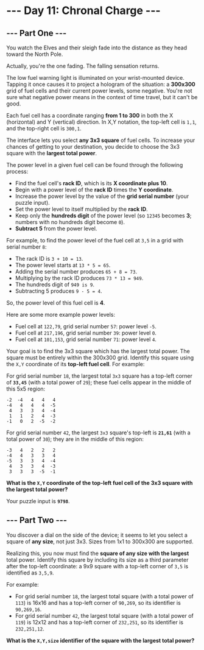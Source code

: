 # --- Day 11: Chronal Charge ---

## --- Part One ---

You watch the Elves and their sleigh fade into the distance as they head toward
the North Pole.

Actually, you're the one fading. The falling sensation returns.

The low fuel warning light is illuminated on your wrist-mounted device. Tapping
it once causes it to project a hologram of the situation: a **300x300** grid of
fuel cells and their current power levels, some negative. You're not sure what
negative power means in the context of time travel, but it can't be good.

Each fuel cell has a coordinate ranging **from 1 to 300** in both the X
(horizontal) and Y (vertical) direction. In X,Y notation, the top-left cell is
`1,1`, and the top-right cell is `300,1`.

The interface lets you select **any 3x3 square** of fuel cells. To increase
your chances of getting to your destination, you decide to choose the 3x3
square with the **largest total power**.

The power level in a given fuel cell can be found through the following
process:

- Find the fuel cell's **rack ID**, which is its **X coordinate plus 10**.
- Begin with a power level of the **rack ID** times the **Y coordinate**.
- Increase the power level by the value of the **grid serial number** (your
  puzzle input).
- Set the power level to itself multiplied by the **rack ID**.
- Keep only the **hundreds digit** of the power level (so `12345` becomes
  **3**; numbers with no hundreds digit become `0`).
- **Subtract 5** from the power level.

For example, to find the power level of the fuel cell at `3,5` in a grid with
serial number `8`:

- The rack ID is `3 + 10 = 13`.
- The power level starts at `13 * 5 = 65`.
- Adding the serial number produces `65 + 8 = 73`.
- Multiplying by the rack ID produces `73 * 13 = 949`.
- The hundreds digit of `949 is 9`.
- Subtracting 5 produces `9 - 5 = 4`.

So, the power level of this fuel cell is **4**.

Here are some more example power levels:

- Fuel cell at  `122,79`, grid serial number `57`: power level `-5`.
- Fuel cell at `217,196`, grid serial number `39`: power level  `0`.
- Fuel cell at `101,153`, grid serial number `71`: power level  `4`.

Your goal is to find the 3x3 square which has the largest total power. The
square must be entirely within the 300x300 grid. Identify this square using the
`X,Y` coordinate of its **top-left fuel cell**. For example:

For grid serial number `18`, the largest total `3x3` square has a top-left
corner of **`33,45`** (with a total power of `29`); these fuel cells appear in
the middle of this 5x5 region:

    -2  -4   4   4   4
    -4   4   4   4  -5
     4   3   3   4  -4
     1   1   2   4  -3
    -1   0   2  -5  -2

For grid serial number `42`, the largest `3x3` square's top-left is **`21,61`**
(with a total power of `30`); they are in the middle of this region:

    -3   4   2   2   2
    -4   4   3   3   4
    -5   3   3   4  -4
     4   3   3   4  -3
     3   3   3  -5  -1

**What is the `X,Y` coordinate of the top-left fuel cell of the 3x3 square with
the largest total power?**

Your puzzle input is **`9798`**.

## --- Part Two ---


You discover a dial on the side of the device; it seems to let you select a
square of **any size**, not just 3x3. Sizes from 1x1 to 300x300 are supported.

Realizing this, you now must find the **square of any size with the largest**
total power. Identify this square by including its size as a third parameter
after the top-left coordinate: a 9x9 square with a top-left corner of `3,5` is
identified as `3,5,9`.

For example:

- For grid serial number `18`, the largest total square (with a total power of
  `113`) is 16x16 and has a top-left corner of `90,269`, so its identifier is
  `90,269,16`.
- For grid serial number `42`, the largest total square (with a total power of
  `119`) is 12x12 and has a top-left corner of `232,251`, so its identifier is
  `232,251,12`.

**What is the `X,Y,size` identifier of the square with the largest total power?**
